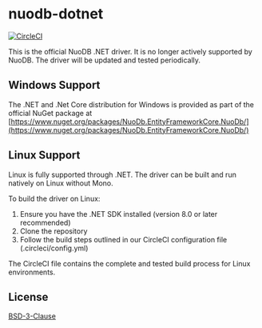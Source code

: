 nuodb-dotnet
============

[![CircleCI](https://dl.circleci.com/status-badge/img/gh/nuodb/nuodb-dotnet/tree/master.svg?style=svg)](https://dl.circleci.com/status-badge/redirect/gh/nuodb/nuodb-dotnet/tree/master)

This is the official NuoDB .NET driver. It is no longer actively supported by NuoDB. The driver will be updated and tested periodically.

Windows Support
---------------

The .NET and .Net Core distribution for Windows is provided as part of the official
NuGet package at [https://www.nuget.org/packages/NuoDb.EntityFrameworkCore.NuoDb/](https://www.nuget.org/packages/NuoDb.EntityFrameworkCore.NuoDb/)

Linux Support
-------------------

Linux is fully supported through .NET. The driver can be built and run natively on Linux without Mono.

To build the driver on Linux:
1. Ensure you have the .NET SDK installed (version 8.0 or later recommended)
2. Clone the repository
3. Follow the build steps outlined in our CircleCI configuration file (.circleci/config.yml)

The CircleCI file contains the complete and tested build process for Linux environments.

License
-------------------
[BSD-3-Clause](https://github.com/nuodb/nuodb-dotnet/blob/master/LICENSE.txt)
